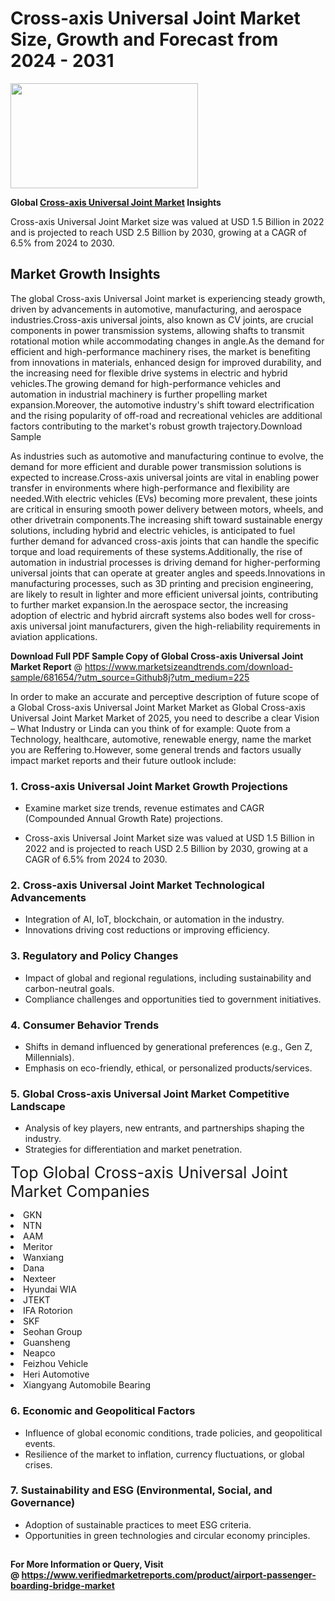 <H1>Cross-axis Universal Joint Market Size, Growth and Forecast from 2024 - 2031</H1><img class="aligncenter size-medium wp-image-584254" src="https://thirdeyenews.in/wp-content/uploads/2024/09/Global-Market-Research-300x168.jpeg" alt="" width="300" height="168" /><p><strong>Global&nbsp;<a href="https://www.marketsizeandtrends.com/download-sample/681654/?utm_source=Github8j?utm_medium=225">Cross-axis Universal Joint Market</a> Insights</strong></p><p>Cross-axis Universal Joint Market size was valued at USD 1.5 Billion in 2022 and is projected to reach USD 2.5 Billion by 2030, growing at a CAGR of 6.5% from 2024 to 2030.</p><p><h2>Market Growth Insights</h2> <p>The global Cross-axis Universal Joint market is experiencing steady growth, driven by advancements in automotive, manufacturing, and aerospace industries.Cross-axis universal joints, also known as CV joints, are crucial components in power transmission systems, allowing shafts to transmit rotational motion while accommodating changes in angle.As the demand for efficient and high-performance machinery rises, the market is benefiting from innovations in materials, enhanced design for improved durability, and the increasing need for flexible drive systems in electric and hybrid vehicles.The growing demand for high-performance vehicles and automation in industrial machinery is further propelling market expansion.Moreover, the automotive industry's shift toward electrification and the rising popularity of off-road and recreational vehicles are additional factors contributing to the market's robust growth trajectory.Download Sample </p> <p>As industries such as automotive and manufacturing continue to evolve, the demand for more efficient and durable power transmission solutions is expected to increase.Cross-axis universal joints are vital in enabling power transfer in environments where high-performance and flexibility are needed.With electric vehicles (EVs) becoming more prevalent, these joints are critical in ensuring smooth power delivery between motors, wheels, and other drivetrain components.The increasing shift toward sustainable energy solutions, including hybrid and electric vehicles, is anticipated to fuel further demand for advanced cross-axis joints that can handle the specific torque and load requirements of these systems.Additionally, the rise of automation in industrial processes is driving demand for higher-performing universal joints that can operate at greater angles and speeds.Innovations in manufacturing processes, such as 3D printing and precision engineering, are likely to result in lighter and more efficient universal joints, contributing to further market expansion.In the aerospace sector, the increasing adoption of electric and hybrid aircraft systems also bodes well for cross-axis universal joint manufacturers, given the high-reliability requirements in aviation applications.</p><p><span class=""><strong>Download Full PDF Sample Copy of Global Cross-axis Universal Joint Market Report</strong> @ <a href="https://www.marketsizeandtrends.com/download-sample/681654/?utm_source=Github8j?utm_medium=225" target="_blank">https://www.marketsizeandtrends.com/download-sample/681654/?utm_source=Github8j?utm_medium=225</a></span></p><p>In order to make an accurate and perceptive description of future scope of a Global&nbsp;Cross-axis Universal Joint Market Market as Global&nbsp;Cross-axis Universal Joint Market Market of 2025, you need to describe a clear Vision &ndash; What Industry or Linda can you think of for example: Quote from a Technology, healthcare, automotive, renewable energy, name the market you are Reffering to.However, some general trends and factors usually impact market reports and their future outlook include:</p><h3>1.&nbsp;<strong>Cross-axis Universal Joint Market Growth Projections</strong></h3><ul><li>Examine market size trends, revenue estimates and CAGR (Compounded Annual Growth Rate) projections.</li><li><p>Cross-axis Universal Joint Market size was valued at USD 1.5 Billion in 2022 and is projected to reach USD 2.5 Billion by 2030, growing at a CAGR of 6.5% from 2024 to 2030.</p></li></ul><h3>2.&nbsp;<strong>Cross-axis Universal Joint Market Technological Advancements</strong></h3><ul><li>Integration of AI, IoT, blockchain, or automation in the industry.</li><li>Innovations driving cost reductions or improving efficiency.</li></ul><h3>3.&nbsp;<strong>Regulatory and Policy Changes</strong></h3><ul><li>Impact of global and regional regulations, including sustainability and carbon-neutral goals.</li><li>Compliance challenges and opportunities tied to government initiatives.</li></ul><h3>4.&nbsp;<strong>Consumer Behavior Trends</strong></h3><ul><li>Shifts in demand influenced by generational preferences (e.g., Gen Z, Millennials).</li><li>Emphasis on eco-friendly, ethical, or personalized products/services.</li></ul><h3>5.&nbsp;<strong>Global Cross-axis Universal Joint Market Competitive Landscape</strong></h3><ul><li>Analysis of key players, new entrants, and partnerships shaping the industry.</li><li>Strategies for differentiation and market penetration.</li></ul><p data-pm-slice="1 1 []"><span style="color: inherit; font-family: inherit; font-size: 25px;">Top Global Cross-axis Universal Joint Market Companies</span></p><div class="" data-test-id=""><p><li>GKN</li><li> NTN</li><li> AAM</li><li> Meritor</li><li> Wanxiang</li><li> Dana</li><li> Nexteer</li><li> Hyundai WIA</li><li> JTEKT</li><li> IFA Rotorion</li><li> SKF</li><li> Seohan Group</li><li> Guansheng</li><li> Neapco</li><li> Feizhou Vehicle</li><li> Heri Automotive</li><li> Xiangyang Automobile Bearing</li></p></div><h3>6.&nbsp;<strong>Economic and Geopolitical Factors</strong></h3><ul><li>Influence of global economic conditions, trade policies, and geopolitical events.</li><li>Resilience of the market to inflation, currency fluctuations, or global crises.</li></ul><h3>7.&nbsp;<strong>Sustainability and ESG (Environmental, Social, and Governance)</strong></h3><ul><li>Adoption of sustainable practices to meet ESG criteria.</li><li>Opportunities in green technologies and circular economy principles.</li></ul><h2><strong style="font-size: 14px;">For More Information or Query, Visit @&nbsp;</strong><a style="background-color: #ffffff; font-size: 14px;" href="https://www.marketsizeandtrends.com/report/cross-axis-universal-joint-market/" target="_blank">https://www.verifiedmarketreports.com/product/airport-passenger-boarding-bridge-market</a></h2>